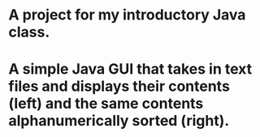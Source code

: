 # A project for my introductory Java class.
# A simple Java GUI that takes in text files and displays their contents (left) and the same contents alphanumerically sorted (right).


